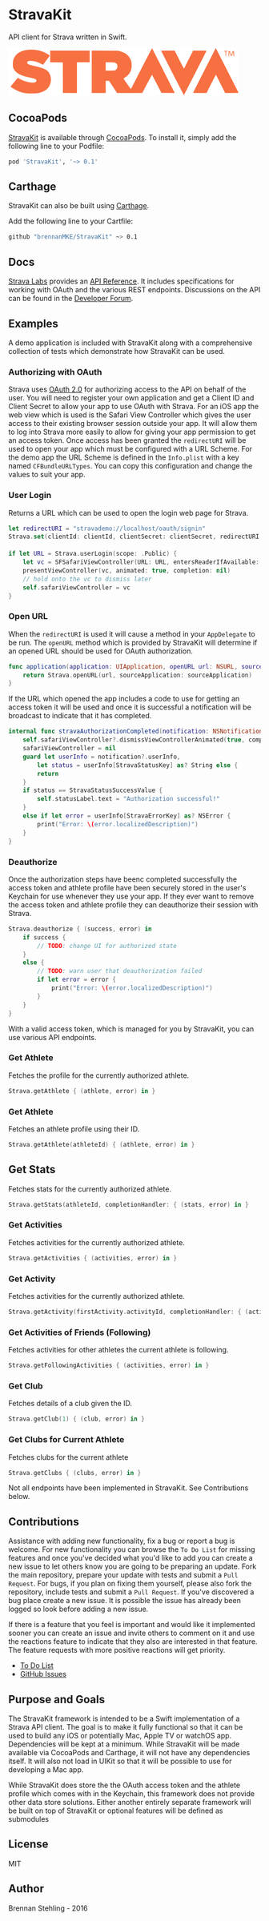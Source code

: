 # StravaKit

API client for Strava written in Swift.

![](Strava.png)

## CocoaPods

[StravaKit](https://github.com/brennanMKE/StravaKit) is available through [CocoaPods](http://cocoapods.org). To install it, simply add the following line to your Podfile:

```ruby
pod 'StravaKit', '~> 0.1'
```

## Carthage

StravaKit can also be built using [Carthage](https://github.com/carthage/carthage). 

Add the following line to your Cartfile:

```sh
github "brennanMKE/StravaKit" ~> 0.1
```

## Docs

[Strava Labs](http://labs.strava.com/developers/) provides an [API Reference](http://strava.github.io/api/). It includes specifications for working with OAuth and the various REST endpoints. Discussions on the API can be found in the [Developer Forum](https://groups.google.com/d/forum/strava-api).

## Examples

A demo application is included with StravaKit along with a comprehensive collection of tests which demonstrate how StravaKit can be used.

### Authorizing with OAuth

Strava uses [OAuth 2.0](https://oauth.net/2/) for authorizing access to the API on behalf of the user. You will need to register your own application and get a Client ID and Client Secret to allow your app to use OAuth with Strava. For an iOS app the web view which is used is the Safari View Controller which gives the user access to their existing browser session outside your app. It will allow them to log into Strava more easily to allow for giving your app permission to get an access token. Once access has been granted the `redirectURI` will be used to open your app which must be configured with a URL Scheme. For the demo app the URL Scheme is defined in the `Info.plist` with a key named `CFBundleURLTypes`. You can copy this configuration and change the values to suit your app.

### User Login

Returns a URL which can be used to open the login web page for Strava.

```swift
let redirectURI = "stravademo://localhost/oauth/signin"
Strava.set(clientId: clientId, clientSecret: clientSecret, redirectURI: redirectURI)

if let URL = Strava.userLogin(scope: .Public) {
    let vc = SFSafariViewController(URL: URL, entersReaderIfAvailable: false)
    presentViewController(vc, animated: true, completion: nil)
    // hold onto the vc to dismiss later 
    self.safariViewController = vc
}
```

### Open URL

When the `redirectURI` is used it will cause a method in your `AppDelegate` to be run. The `openURL` method which is provided by StravaKit will determine if an opened URL should be used for OAuth authorization.

```swift
func application(application: UIApplication, openURL url: NSURL, sourceApplication: String?, annotation: AnyObject) -> Bool {
    return Strava.openURL(url, sourceApplication: sourceApplication)
}
```

If the URL which opened the app includes a code to use for getting an access token it will be used and once it is successful a notification will be broadcast to indicate that it has completed. 

```swift
internal func stravaAuthorizationCompleted(notification: NSNotification?) {
    self.safariViewController?.dismissViewControllerAnimated(true, completion: nil)
    safariViewController = nil
    guard let userInfo = notification?.userInfo,
        let status = userInfo[StravaStatusKey] as? String else {
        return
    }
    if status == StravaStatusSuccessValue {
        self.statusLabel.text = "Authorization successful!"
    }
    else if let error = userInfo[StravaErrorKey] as? NSError {
        print("Error: \(error.localizedDescription)")
    }
}
```

### Deauthorize

Once the authorization steps have beenc completed successfully the access token and athlete profile have been securely stored in the user's Keychain for use whenever they use your app. If they ever want to remove the access token and athlete profile they can deauthorize their session with Strava.

```swift
Strava.deauthorize { (success, error) in
    if success {
        // TODO: change UI for authorized state
    }
    else {
        // TODO: warn user that deauthorization failed
        if let error = error {
            print("Error: \(error.localizedDescription)")
        }
    }
}
```

With a valid access token, which is managed for you by StravaKit, you can use various API endpoints.

### Get Athlete

Fetches the profile for the currently authorized athlete.

```swift
Strava.getAthlete { (athlete, error) in }
```

### Get Athlete

Fetches an athlete profile using their ID.

```swift
Strava.getAthlete(athleteId) { (athlete, error) in }
```

## Get Stats

Fetches stats for the currently authorized athlete. 

```swift
Strava.getStats(athleteId, completionHandler: { (stats, error) in }
```

### Get Activities

Fetches activities for the currently authorized athlete.

```swift
Strava.getActivities { (activities, error) in }
```

### Get Activity

Fetches activities for the currently authorized athlete.

```swift
Strava.getActivity(firstActivity.activityId, completionHandler: { (activity, error) in }
```

### Get Activities of Friends (Following)

Fetches activities for other athletes the current athlete is following.

```swift
Strava.getFollowingActivities { (activities, error) in }
```

### Get Club

Fetches details of a club given the ID.

```swift
Strava.getClub(1) { (club, error) in }
```

### Get Clubs for Current Athlete

Fetches clubs for the current athlete

```swift
Strava.getClubs { (clubs, error) in }
```

Not all endpoints have been implemented in StravaKit. See Contributions below.

## Contributions

Assistance with adding new functionality, fix a bug or report a bug is welcome. For new functionality you can browse the `To Do List` for missing features and once you've decided what you'd like to add you can create a new issue to let others know you are going to be preparing an update. Fork the main repository, prepare your update with tests and submit a `Pull Request`. For bugs, if you plan on fixing them yourself, please also fork the repository, include tests and submit a `Pull Request`. If you've discovered a bug place create a new issue. It is possible the issue has already been logged so look before adding a new issue.

If there is a feature that you feel is important and would like it implemented sooner you can create an issue and invite others to comment on it and use the reactions feature to indicate that they also are interested in that feature. The feature requests with more positive reactions will get priority.

 * [To Do List](TODO.md)
 * [GitHub Issues](https://github.com/brennanMKE/StravaKit/issues)

## Purpose and Goals

The StravaKit framework is intended to be a Swift implementation of a Strava API client. The goal is to make it fully functional so that it can be used to build any iOS or potentially Mac, Apple TV or watchOS app. Dependencies will be kept at a minimum. While StravaKit will be made available via CocoaPods and Carthage, it will not have any dependencies itself. It will also not load in UIKit so that it will be possible to use for developing a Mac app.

While StravaKit does store the the OAuth access token and the athlete profile which comes with in the Keychain, this framework does not provide other data store solutions. Either another entirely separate framework will be built on top of StravaKit or optional features will be defined as submodules 

## License

MIT

## Author

Brennan Stehling - 2016
